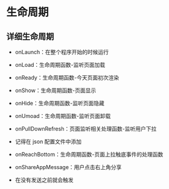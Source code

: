 # 生命周期

## 详细生命周期

- onLaunch：在整个程序开始的时候运行

- onLoad：生命周期函数-监听页面加载

- onReady：生命周期函数-今天页面初次渲染

- onShow：生命周期函数-页面显示

- onHide：生命周期函数-监听页面隐藏

- onUmoad：生命周期函数-监听页面卸载

- onPullDownRefresh：页面监听相关处理函数-监听用户下拉

- 记得在 json 配置文件中添加

- onReachBottom：生命周期函数-页面上拉触底事件的处理函数

- onShareAppMessage：用户点击右上角分享

- 在没有发送之前就会触发

